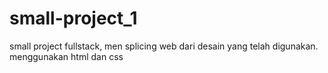 # small-project_1

small project fullstack, men splicing web dari desain yang telah digunakan. menggunakan html dan css
